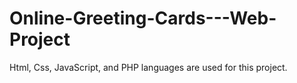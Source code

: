 # Online-Greeting-Cards---Web-Project

Html, Css, JavaScript, and PHP languages are used for this project.